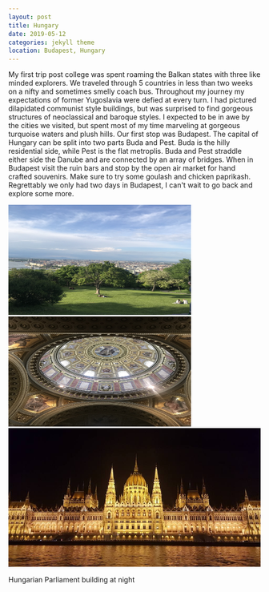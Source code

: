 ```yaml
---
layout: post 
title: Hungary    
date: 2019-05-12 
categories: jekyll theme 
location: Budapest, Hungary 
---
```

My first trip post college was spent roaming the Balkan states with three like minded explorers. We traveled through 5 countries in less than two weeks on a nifty and 
sometimes smelly coach bus. Throughout my journey my expectations of former Yugoslavia were defied at every turn.
I had pictured dilapidated communist style buildings, but was surprised to find gorgeous structures of neoclassical and baroque styles. 
I expected to be in awe by the cities we visited, but spent most of my time marveling at gorgeous turquoise waters and plush hills. 
Our first stop was Budapest. The capital of Hungary can be split into two parts Buda and Pest. Buda is the hilly residential side, while Pest is the flat metroplis. 
Buda and Pest straddle either side the Danube and are connected by an array of bridges. When in Budapest visit the ruin bars and stop by the open air market for 
hand crafted souvenirs. Make sure to try some goulash and chicken paprikash. Regrettably we only had two days in Budapest, I can't wait to go back and explore some more. 
<div class="post-image post-image--split">
    <img src = "/travel_pics/overlook_budapest.jpg" alt="Overlook from top of Gellert Hill"
    width = "365" height = "220"/>
    <img src="/travel_pics/basilica 1.23.24 PM.JPG" alt="The second in an example of split-imagery"
    width = "365" height = "220"  />
</div>

<div class="post-image">
    <img src="/travel_pics/buda_night.JPG" alt="spa panorama"/>
    <p class="post-image-caption">Hungarian Parliament building at night</p>
</div>
